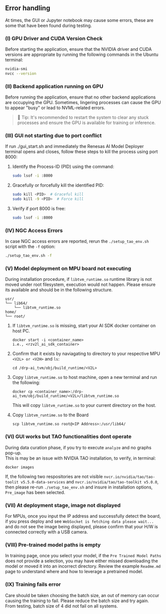 ## Error handling 

At times, the GUI or Jupyter notebook may cause some errors, these are some that have been found during testing.

### (I) GPU Driver and CUDA Version Check

Before starting the application, ensure that the NVIDIA driver and CUDA versions are appropriate by running the following commands in the Ubuntu terminal:

``` sh
nvidia-smi
nvcc --version
```
###  (II) Backend application running on GPU 

Before running the application, ensure that no other backend applications are occupying the GPU. Sometimes, lingering processes can cause the GPU to appear "busy" or lead to NVML-related errors.

> 🔄 Tip: It's recommended to restart the system to clear any stuck processes and ensure the GPU is available for training or inference.


### (III) GUI not starting due to port conflict

If run ./gui_start.sh and immediately the Renesas AI Model Deployer terminal opens and closes, follow these steps to kill the process using port 8000:

1. Identify the Process-ID (PID) using the command:
    ``` sh
    sudo lsof -i :8000
    ```

2. Gracefully or forcefully kill the identified PID:
    ``` sh
    sudo kill <PID>  # Graceful kill
    sudo kill -9 <PID>  # Force kill
    ```
3. Verify if port 8000 is free:
    ``` sh
    sudo lsof -i :8000
    ```

### (IV) NGC Access Errors
In case NGC access errors are reported, rerun the `./setup_tao_env.sh` script with the `-f` option:    

```sh 
./setup_tao_env.sh -f
```

### (V) Model deployment on MPU board not executing

During installation procedure, if `libtvm_runtime.so` runtime library is not moved under root filesystem, execution would not happen. Please ensure its available and should be in the following structure. 
```
usr/
└── lib64/
    └── libtvm_runtime.so
home/
└── root/
```

1. If `libtvm_runtime.so` is missing, start your AI SDK docker container on host PC.

    ``` 
    docker start -i <container_name> 
    i.e., <rzv2l_ai_sdk_container> 
    ```
2. Confirm that it exists by naviagating to directory to your respective MPU `<V2L> or <V2H>` and `ls`:

    ```
    cd /drp-ai_tvm/obj/build_runtime/<V2L>
    ```
3. Copy `libtvm_runtime.so` to host machine, open a new terminal and run the following:

    ```
    docker cp <container_name>:/drp-ai_tvm/obj/build_runtime/<V2L>/libtvm_runtime.so 
    ```
    This will copy `libtvm_runtime.so` to your current directory on the host.

4. Copy `libtvm_runtime.so` to the Board
    ```
    scp libtvm_runtime.so root@<IP Address>:/usr/lib64/
    ```

### (VI) GUI works but TAO functionalities dont operate

During data curation phase, if you try to execute  `analyze` and no graphs pop-up.  
This is may be an issue with NVIDIA TAO installation, to verify, in terminal:
```
docker images
```
If, the following two respositories are not visible `nvcr.io/nvidia/tao/tao-toolit v5.5.0-data-services` and `nvcr.io/nvidia/tao/tao-toolkit v5.0.0`, then please re-run `./setup_tao_env.sh` and insure in installation options, `Pre_image` has been selected. 

### (VII) At deployment stage, image not displayed

For MPUs, once you input the IP address and successfully detect the board, if you press deploy and see `WebSocket is fetching data please wait...` and do not see the image being displayed, please confirm that your H/W is connected correctly with a USB camera. 


### (VIII) Pre-trained model paths is empty
In training page, once you select your model, if the `Pre Trained Model Paths` does not provide a selection, you may have either missed downloading the model or moved it into an incorrect directory. Review the example `Readme.md` page to understand where and how to leverage a pretrained model.

### (IX) Training fails error
Care should be taken choosing the batch size, an out of memory can occur causing the training to fail. 
Please reduce the batch size and try again.  
From testing, batch size of 4 did not fail on all systems. 